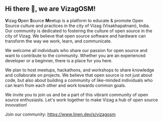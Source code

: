 ## Hi there 👋, we are VizagOSM!

<b>V</b>izag <b>O</b>pen <b>S</b>ource <b>M</b>eetup is a platform to educate & promote Open Source culture and practices in the city of Vizag (Visakhapatnam), India. Our community is dedicated to fostering the culture of open source in the city of Vizag. We believe that open source software and hardware can transform the way we work, learn, and communicate.

We welcome all individuals who share our passion for open source and want to contribute to the community. Whether you are an experienced developer or a beginner, there is a place for you here.

We plan to host meetups, hackathons, and workshops to share knowledge and collaborate on projects. We believe that open source is not just about code, but also about building a community of like-minded individuals who can learn from each other and work towards common goals.

We invite you to join us and be a part of this vibrant community of open source enthusiasts. Let's work together to make Vizag a hub of open source innovation!

Join our community: https://www.linen.dev/s/vizagosm
